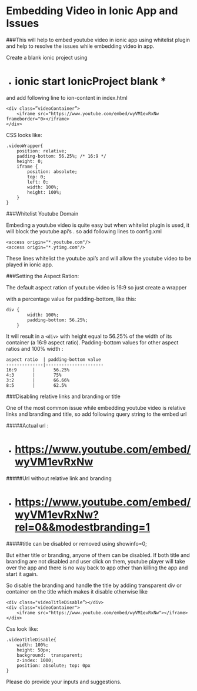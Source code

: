 # Embedding Video in Ionic App and Issues
###This will help to embed youtube video in ionic app using whitelist plugin and help to resolve the issues while embedding video in app.

Create a blank ionic project using

* # ionic start IonicProject blank *

and add following line to ion-content in index.html

```
<div class=”videoContainer”>
	<iframe src="https://www.youtube.com/embed/wyVM1evRxNw frameborder="0></iframe>
</div>
```
CSS looks like:
```
.videoWrapper{
	position: relative;
	padding-bottom: 56.25%; /* 16:9 */
	height: 0;
	iframe {
		position: absolute;
		top: 0;
		left: 0;
		width: 100%;
		height: 100%;
	}
}
```
###Whitelist Youtube Domain

Embeding a youtube video is quite easy but when whitelist plugin is used, it will block  the youtube api’s . so add following lines to config.xml

```
<access origin="*.youtube.com"/>
<access origin="*.ytimg.com"/>
```

These lines whitelist the youtube api’s and will allow the youtube video to be played in ionic app.

###Setting the Aspect Ration:

The default aspect ration of youtube video is 16:9 so just create a wrapper <div> with a percentage value for padding-bottom, like this:

```
div {
		width: 100%;
		padding-bottom: 56.25%;
	}
```

It will result in a ```<div>``` with height equal to 56.25% of the width of its container (a 16:9 aspect ratio).
Padding-bottom values for other aspect ratios and 100% width :

```
aspect ratio  | padding-bottom value
--------------|----------------------
16:9      |       56.25%
4:3       |       75%
3:2       |       66.66%
8:5       |       62.5%
```
###Disabling relative links and branding or title

One of the most common issue while embedding youtube video is relative links and branding and title, so add following query string to the embed url

#####Actual url :

* # https://www.youtube.com/embed/wyVM1evRxNw

#####Url without relative link and branding

* # https://www.youtube.com/embed/wyVM1evRxNw?rel=0&&modestbranding=1

#####title can be disabled or removed using showinfo=0;

But either title or branding, anyone of them can be disabled. If both title and branding are not disabled and user click on them, youtube player will take over the app and there is no way back to app other than killing the app and start it again.

So disable the branding and handle the title by adding transparent div or container on the title which makes it disable otherwise like

```
<div class="videoTitleDisable”></div>
<div class="videoContainer">
	<iframe src="https://www.youtube.com/embed/wyVM1evRxNw"></iframe>
</div>
```
Css look like:
```
.videoTitleDisable{
	width: 100%;
	height: 50px;
	background:  transparent;
	z-index: 1000;
	position: absolute;	top: 0px
}
```

Please do provide your inputs and suggestions.


